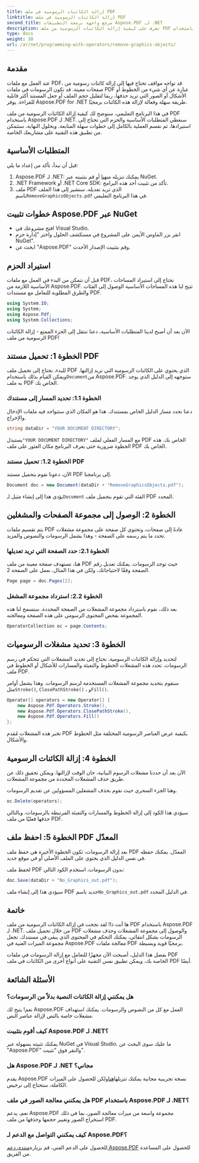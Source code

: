```yaml
---
title: إزالة الكائنات الرسومية في ملف PDF
linktitle: إزالة الكائنات الرسومية في ملف PDF
second_title: مرجع واجهة برمجة التطبيقات Aspose.PDF لـ .NET
description: تعرف على كيفية إزالة الكائنات الرسومية من ملف PDF باستخدام Aspose.PDF for .NET في هذا الدليل التفصيلي. قم بتبسيط مهام معالجة ملفات PDF.
type: docs
weight: 30
url: /ar/net/programming-with-operators/remove-graphics-objects/
---
```

## مقدمة

عند العمل مع ملفات PDF، قد تواجه مواقف تحتاج فيها إلى إزالة كائنات رسومية من صفحات معينة. قد تكون الرسومات في ملفات PDF عبارة عن أي شيء من الخطوط أو الأشكال أو الصور التي تريد حذفها، ربما لتقليل حجم الملف أو جعل المستند أكثر قابلية للقراءة. يوفر Aspose.PDF for .NET طريقة سهلة وفعالة لإزالة هذه الكائنات برمجيًا.

في هذا البرنامج التعليمي، سنوضح لك كيفية إزالة الكائنات الرسومية من ملف PDF باستخدام Aspose.PDF لـ .NET. سنغطي المتطلبات الأساسية والحزم التي تحتاج إلى استيرادها، ثم نقسم العملية بالكامل إلى خطوات سهلة المتابعة. وبحلول النهاية، ستتمكن من تطبيق هذه التقنية على مشاريعك الخاصة.

## المتطلبات الأساسية

قبل أن نبدأ، تأكد من إعداد ما يلي:

1.  Aspose.PDF لـ .NET: يمكنك تنزيله من[هنا](https://releases.aspose.com/pdf/net/) أو قم بتثبيته عبر NuGet.
2. .NET Framework أو .NET Core SDK: تأكد من تثبيت أحد هذه البرامج.
3.  ملف PDF الذي تريد تعديله. سنشير إلى هذا الملف باسم`RemoveGraphicsObjects.pdf` في هذا البرنامج التعليمي.

## خطوات تثبيت Aspose.PDF عبر NuGet

- افتح مشروعك في Visual Studio.
- انقر بزر الماوس الأيمن على المشروع في مستكشف الحلول واختر "إدارة حزم NuGet".
- ابحث عن "Aspose.PDF" وقم بتثبيت الإصدار الأحدث.
  
## استيراد الحزم

قبل أن نتمكن من البدء في العمل مع ملفات PDF، نحتاج إلى استيراد المساحات الأساسية اللازمة من Aspose.PDF. تتيح لنا هذه المساحات الأساسية الوصول إلى الفئات والطرق المطلوبة للتعامل مع مستندات PDF.

```csharp
using System.IO;
using System;
using Aspose.Pdf;
using System.Collections;
```

الآن بعد أن أصبح لدينا المتطلبات الأساسية، دعنا ننتقل إلى الجزء الممتع - إزالة الكائنات الرسومية من ملف PDF!

## الخطوة 1: تحميل مستند PDF

 للبدء، نحتاج إلى تحميل ملف PDF الذي يحتوي على الكائنات الرسومية التي نريد إزالتها. ويمكن القيام بذلك باستخدام`Document`من Aspose.PDF. ستوجهه إلى الدليل الذي يوجد به ملف PDF الخاص بك.

### الخطوة 1.1: تحديد المسار إلى مستندك

دعنا نحدد مسار الدليل الخاص بمستندك. هذا هو المكان الذي ستتواجد فيه ملفات الإدخال والإخراج.

```csharp
string dataDir = "YOUR DOCUMENT DIRECTORY";
```

 يستبدل`"YOUR DOCUMENT DIRECTORY"` مع المسار الفعلي لملف PDF الخاص بك. هذه الخطوة ضرورية حتى يعرف البرنامج مكان العثور على ملف PDF الخاص بك.

### الخطوة 1.2: تحميل مستند PDF

الآن، دعونا نقوم بتحميل مستند PDF إلى برنامجنا.

```csharp
Document doc = new Document(dataDir + "RemoveGraphicsObjects.pdf");
```

 يؤدي هذا إلى إنشاء مثيل لـ`Document` الفئة التي تقوم بتحميل ملف PDF المحدد.

## الخطوة 2: الوصول إلى مجموعة الصفحات والمشغلين

يتم تقسيم ملفات PDF عادةً إلى صفحات، وتحتوي كل صفحة على مجموعة مشغلات تحدد ما يتم رسمه على الصفحة - وهذا يشمل الرسومات والنصوص والمزيد.

### الخطوة 2.1: حدد الصفحة التي تريد تعديلها

هنا، نستهدف صفحة معينة من ملف PDF حيث توجد الرسومات. يمكنك تعديل رقم الصفحة وفقًا لاحتياجاتك، ولكن في هذا المثال، نعمل على الصفحة 2.

```csharp
Page page = doc.Pages[2];
```

### الخطوة 2.2: استرداد مجموعة المشغل

بعد ذلك، نقوم باسترداد مجموعة المشغلات من الصفحة المحددة. ستسمح لنا هذه المجموعة بفحص المحتوى الرسومي على هذه الصفحة ومعالجته.

```csharp
OperatorCollection oc = page.Contents;
```

## الخطوة 3: تحديد مشغلات الرسوميات

لتحديد وإزالة الكائنات الرسومية، نحتاج إلى تحديد المشغلات التي تتحكم في رسم الرسومات. تحدد هذه المشغلات الخطوط والتعبئة والمسارات للأشكال أو الخطوط في ملف PDF.

 سنقوم بتحديد مجموعة المشغلات المستخدمة لرسم الرسومات. وهذا يشمل أوامر مثل`Stroke()`, `ClosePathStroke()` ، و`Fill()`.

```csharp
Operator[] operators = new Operator[] {
    new Aspose.Pdf.Operators.Stroke(),
    new Aspose.Pdf.Operators.ClosePathStroke(),
    new Aspose.Pdf.Operators.Fill()
};
```

تخبر هذه المشغلات مُقدم PDF بكيفية عرض العناصر الرسومية المختلفة مثل الخطوط والأشكال.

## الخطوة 4: إزالة الكائنات الرسومية

الآن بعد أن حددنا مشغلات الرسوم البيانية، حان الوقت لإزالتها. ويمكن تحقيق ذلك عن طريق حذف المشغلات المحددة من مجموعة المشغلات.

وهنا الجزء السحري حيث نقوم بحذف المشغلين المسؤولين عن تقديم الرسومات.

```csharp
oc.Delete(operators);
```

سيؤدي هذا الكود إلى إزالة الخطوط والمسارات والتعبئة المرتبطة بالرسومات، وبالتالي حذفها فعليًا من ملف PDF.

## الخطوة 5: احفظ ملف PDF المعدّل

بعد إزالة الرسومات، تكون الخطوة الأخيرة هي حفظ ملف PDF المعدّل. يمكنك حفظه في نفس الدليل الذي يحتوي على الملف الأصلي أو في موقع جديد.

لحفظ ملف PDF بدون الرسومات، استخدم الكود التالي:

```csharp
doc.Save(dataDir + "No_Graphics_out.pdf");
```

 سيؤدي هذا إلى إنشاء ملف PDF جديد باسم`No_Graphics_out.pdf` في الدليل المحدد.

## خاتمة

ها أنت ذا! لقد نجحت في إزالة الكائنات الرسومية من ملف PDF باستخدام Aspose.PDF لـ .NET. من خلال تحميل ملف PDF والوصول إلى مجموعة المشغلات وحذف مشغلات الرسومات بشكل انتقائي، يمكنك التحكم في المحتوى الذي يبقى في مستندك. تجعل مجموعة الميزات الغنية في Aspose.PDF معالجة ملفات PDF برمجيًا قوية وبسيطة.

بفضل هذا الدليل، أصبحت الآن مجهزًا للتعامل مع إزالة الرسومات في ملفات PDF الخاصة بك، ويمكن تطبيق نفس التقنية على أنواع أخرى من الكائنات في ملف PDF أيضًا.

## الأسئلة الشائعة

### هل يمكنني إزالة الكائنات النصية بدلاً من الرسومات؟

نعم! يتيح لك Aspose.PDF العمل مع كل من النصوص والرسومات. يمكنك استهداف مشغلات خاصة بالنص لإزالة عناصر النص.

### كيف أقوم بتثبيت Aspose.PDF لـ .NET؟

يمكنك تثبيته بسهولة عبر NuGet في Visual Studio. ما عليك سوى البحث عن "Aspose.PDF" والنقر فوق "تثبيت".

### هل Aspose.PDF لـ .NET مجاني؟

 يقدم Aspose.PDF نسخة تجريبية مجانية يمكنك تنزيلها[هنا](https://releases.aspose.com/)ولكن للحصول على الميزات الكاملة، ستحتاج إلى ترخيص.

### هل يمكنني معالجة الصور في ملف PDF باستخدام Aspose.PDF لـ .NET؟

نعم، يدعم Aspose.PDF مجموعة واسعة من ميزات معالجة الصور، بما في ذلك استخراج الصور وتغيير حجمها وحذفها من ملف PDF.

### كيف يمكنني التواصل مع الدعم لـ Aspose.PDF؟

 للحصول على الدعم الفني، قم بزيارة[منتدى دعم Aspose.PDF](https://forum.aspose.com/c/pdf/10) للحصول على المساعدة من الفريق.